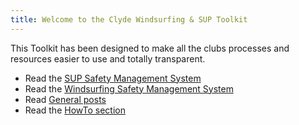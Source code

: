 ```yaml
---
title: Welcome to the Clyde Windsurfing & SUP Toolkit
---
```


This Toolkit has been designed to make all the clubs processes and resources easier to use and totally transparent.

- Read the [SUP Safety Management System](https://numbat70.github.io/clyde/Content/01-SUP_SMS/)
- Read the [Windsurfing Safety Management System](https://numbat70.github.io/clyde/Content/50-WINDSURF_SMS/)
- Read [General posts](https://numbat70.github.io/clyde/Content/90-SUP_BSUPA/)
- Read the [HowTo section](https://numbat70.github.io/clyde/Content/90-categories.html/)
